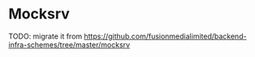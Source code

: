 # Mocksrv

TODO: migrate it from https://github.com/fusionmedialimited/backend-infra-schemes/tree/master/mocksrv
